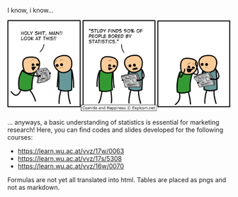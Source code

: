 I know, i know...

![](./Assets/statistics.png)

... anyways, a basic understanding of statistics is essential for marketing research! Here, you can find codes and slides developed for the following courses:

* https://learn.wu.ac.at/vvz/17w/0063
* https://learn.wu.ac.at/vvz/17s/5308
* https://learn.wu.ac.at/vvz/16w/0070

Formulas are not yet all translated into html. Tables are placed as pngs and not as markdown.

